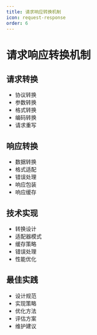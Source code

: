 ```yaml
---
title: 请求响应转换机制
icon: request-response
order: 6
---
```


# 请求响应转换机制

## 请求转换
- 协议转换
- 参数转换
- 格式转换
- 编码转换
- 请求重写

## 响应转换
- 数据转换
- 格式适配
- 错误处理
- 响应包装
- 响应缓存

## 技术实现
- 转换设计
- 适配器模式
- 缓存策略
- 错误处理
- 性能优化

## 最佳实践
- 设计规范
- 实现策略
- 优化方法
- 评估方案
- 维护建议
